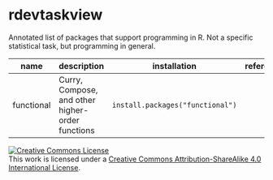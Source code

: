 # rdevtaskview
Annotated list of packages that support programming in R. Not a specific statistical task, but programming in general.

|name| description| installation | reference|
|---|---|---|---|
|functional|Curry, Compose, and other higher-order functions| `install.packages("functional")`|



<a rel="license" href="http://creativecommons.org/licenses/by-sa/4.0/"><img alt="Creative Commons License" style="border-width:0" src="https://i.creativecommons.org/l/by-sa/4.0/80x15.png" /></a><br />This work is licensed under a <a rel="license" href="http://creativecommons.org/licenses/by-sa/4.0/">Creative Commons Attribution-ShareAlike 4.0 International License</a>.
